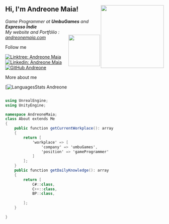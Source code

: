<h2> Hi, I'm Andreone Maia! <img align='right' src="https://andreonemaia.com/wp-content/uploads/2022/08/logo-andv2.png" width="200"></h2> 

<p><em>Game Programmer at <b>UmbuGames</b> and <b>Expresso Índie</b> </br>
My website and Portfólio : <a href="https://andreonemaia.com/">andreonemaia.com</a> <img align='right' src="https://andreonemaia.com/wp-content/uploads/2022/07/avatar-adn.gif" width="100">
</em></p>

Follow me


[![Linktree: Andreone Maia](https://img.shields.io/badge/linktree-39E09B?style=for-the-badge&logo=linktree&logoColor=white)](https://linktr.ee/andreonemaia)
[![Linkedin: Andreone Maia](https://img.shields.io/badge/LinkedIn-0077B5?style=for-the-badge&logo=linkedin&logoColor=white)](https://www.linkedin.com/in/andreone-maia/)
[![GitHub Andreone](https://img.shields.io/badge/GitHub-100000?style=for-the-badge&logo=github&logoColor=white?label=follow&style=social)](https://github.com/andreonemaia)

More about me

[![LanguagesStats Andreone](https://github-readme-stats.vercel.app/api/top-langs/?username={andreonemaia}&theme=blue-green)

```c#

using UnrealEngine;
using UnityEngine;

namespace AndreoneMaia;
class About extends Me
{
    public function getCurrentWorkplace(): array
    {
        return [
            'workplace' => [
                'company' => 'umbuGames',
                'position' => 'gameProgrammer'         
            ]
        ];
    }
    public function getDailyKnowledge(): array
    {
        return [
            C#::class,
            C++::class,
            BP::class,
                        
        ];
    }
    
}
```


<!--
**andreonemaia/andreonemaia** is a ✨ _special_ ✨ repository because its `README.md` (this file) appears on your GitHub profile.

Here are some ideas to get you started:

- 🔭 I’m currently working on ...
- 🌱 I’m currently learning ...
- 👯 I’m looking to collaborate on ...
- 🤔 I’m looking for help with ...
- 💬 Ask me about ...
- 📫 How to reach me: ...
- 😄 Pronouns: ...
- ⚡ Fun fact: ...
-->
